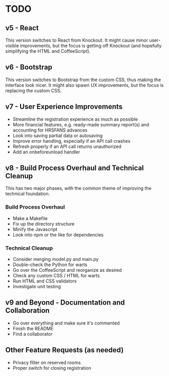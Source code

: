 # TODO

## v5 - React

This version switches to React from Knockout.  It might cause minor user-visible improvements, but
the focus is getting off Knockout (and hopefully simplifying the HTML and CoffeeScript).


## v6 - Bootstrap

This version switches to Bootstrap from the custom CSS, thus making the interface look nicer.  It
might also spawn UX improvements, but the focus is replacing the custom CSS.


## v7 - User Experience Improvements

  * Streamline the registration experience as much as possible
  * More financial features, e.g. ready-made summary report(s) and accounting for HRSFANS advances
  * Look into saving partial data or autosaving
  * Improve error handling, especially if an API call crashes
  * Refresh properly if an API call returns unauthorized
  * Add an onbeforeunload handler


## v8 - Build Process Overhaul and Technical Cleanup

This has two major phases, with the common theme of improving the technical foundation.

### Build Process Overhaul

  * Make a Makefile
  * Fix up the directory structure
  * Minify the Javascript
  * Look into npm or the like for dependencies

### Technical Cleanup

  * Consider merging model.py and main.py
  * Double-check the Python for warts
  * Go over the CoffeeScript and reorganize as desired
  * Check any custom CSS / HTML for warts
  * Run HTML and CSS validators
  * Investigate unit testing


## v9 and Beyond - Documentation and Collaboration

  * Go over everything and make sure it's commented
  * Finish the README
  * Find a collaborator


## Other Feature Requests (as needed)

  * Privacy filter on reserved rooms
  * Proper switch for closing registration

